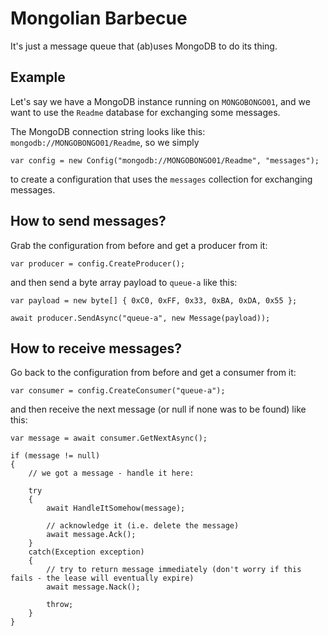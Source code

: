 # Mongolian Barbecue

It's just a message queue that (ab)uses MongoDB to do its thing.

## Example

Let's say we have a MongoDB instance running on `MONGOBONGO01`, and we want to use the `Readme` database for exchanging some messages.

The MongoDB connection string looks like this: `mongodb://MONGOBONGO01/Readme`, so we simply

	var config = new Config("mongodb://MONGOBONGO01/Readme", "messages");

to create a configuration that uses the `messages` collection for exchanging messages.

## How to send messages?

Grab the configuration from before and get a producer from it:

	var producer = config.CreateProducer();

and then send a byte array payload to `queue-a` like this:

	var payload = new byte[] { 0xC0, 0xFF, 0x33, 0xBA, 0xDA, 0x55 };

	await producer.SendAsync("queue-a", new Message(payload));

## How to receive messages?

Go back to the configuration from before and get a consumer from it:

	var consumer = config.CreateConsumer("queue-a");

and then receive the next message (or null if none was to be found) like this:

	var message = await consumer.GetNextAsync();

	if (message != null) 
	{
		// we got a message - handle it here:

		try
		{
			await HandleItSomehow(message);
			
			// acknowledge it (i.e. delete the message)
			await message.Ack();
		}
		catch(Exception exception) 
		{
			// try to return message immediately (don't worry if this fails - the lease will eventually expire)
			await message.Nack();

			throw;
		}
	}